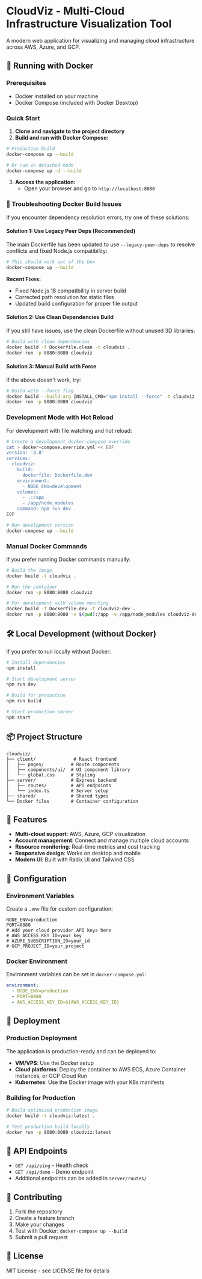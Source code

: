 # CloudViz - Multi-Cloud Infrastructure Visualization Tool

A modern web application for visualizing and managing cloud infrastructure across AWS, Azure, and GCP.

## 🚀 Running with Docker

### Prerequisites

- Docker installed on your machine
- Docker Compose (included with Docker Desktop)

### Quick Start

1. **Clone and navigate to the project directory**
2. **Build and run with Docker Compose:**

```bash
# Production build
docker-compose up --build

# Or run in detached mode
docker-compose up -d --build
```

3. **Access the application:**
   - Open your browser and go to `http://localhost:8080`

### 🔧 Troubleshooting Docker Build Issues

If you encounter dependency resolution errors, try one of these solutions:

#### Solution 1: Use Legacy Peer Deps (Recommended)

The main Dockerfile has been updated to use `--legacy-peer-deps` to resolve conflicts and fixed Node.js compatibility:

```bash
# This should work out of the box
docker-compose up --build
```

**Recent Fixes:**

- Fixed Node.js 18 compatibility in server build
- Corrected path resolution for static files
- Updated build configuration for proper file output

#### Solution 2: Use Clean Dependencies Build

If you still have issues, use the clean Dockerfile without unused 3D libraries:

```bash
# Build with clean dependencies
docker build -f Dockerfile.clean -t cloudviz .
docker run -p 8080:8080 cloudviz
```

#### Solution 3: Manual Build with Force

If the above doesn't work, try:

```bash
# Build with --force flag
docker build --build-arg INSTALL_CMD="npm install --force" -t cloudviz .
docker run -p 8080:8080 cloudviz
```

### Development Mode with Hot Reload

For development with file watching and hot reload:

```bash
# Create a development docker-compose override
cat > docker-compose.override.yml << EOF
version: '3.8'
services:
  cloudviz:
    build:
      dockerfile: Dockerfile.dev
    environment:
      - NODE_ENV=development
    volumes:
      - .:/app
      - /app/node_modules
    command: npm run dev
EOF

# Run development version
docker-compose up --build
```

### Manual Docker Commands

If you prefer running Docker commands manually:

```bash
# Build the image
docker build -t cloudviz .

# Run the container
docker run -p 8080:8080 cloudviz

# For development with volume mounting
docker build -f Dockerfile.dev -t cloudviz-dev .
docker run -p 8080:8080 -v $(pwd):/app -v /app/node_modules cloudviz-dev
```

## 🛠 Local Development (without Docker)

If you prefer to run locally without Docker:

```bash
# Install dependencies
npm install

# Start development server
npm run dev

# Build for production
npm run build

# Start production server
npm start
```

## 📦 Project Structure

```
cloudviz/
├── client/              # React frontend
│   ├── pages/          # Route components
│   ├── components/ui/  # UI component library
│   └── global.css      # Styling
├── server/             # Express backend
│   ├── routes/         # API endpoints
│   └── index.ts        # Server setup
├── shared/             # Shared types
└── Docker files        # Container configuration
```

## 🌟 Features

- **Multi-cloud support**: AWS, Azure, GCP visualization
- **Account management**: Connect and manage multiple cloud accounts
- **Resource monitoring**: Real-time metrics and cost tracking
- **Responsive design**: Works on desktop and mobile
- **Modern UI**: Built with Radix UI and Tailwind CSS

## 🔧 Configuration

### Environment Variables

Create a `.env` file for custom configuration:

```env
NODE_ENV=production
PORT=8080
# Add your cloud provider API keys here
# AWS_ACCESS_KEY_ID=your_key
# AZURE_SUBSCRIPTION_ID=your_id
# GCP_PROJECT_ID=your_project
```

### Docker Environment

Environment variables can be set in `docker-compose.yml`:

```yaml
environment:
  - NODE_ENV=production
  - PORT=8080
  - AWS_ACCESS_KEY_ID=${AWS_ACCESS_KEY_ID}
```

## 🚢 Deployment

### Production Deployment

The application is production-ready and can be deployed to:

- **VM/VPS**: Use the Docker setup
- **Cloud platforms**: Deploy the container to AWS ECS, Azure Container Instances, or GCP Cloud Run
- **Kubernetes**: Use the Docker image with your K8s manifests

### Building for Production

```bash
# Build optimized production image
docker build -t cloudviz:latest .

# Test production build locally
docker run -p 8080:8080 cloudviz:latest
```

## 📝 API Endpoints

- `GET /api/ping` - Health check
- `GET /api/demo` - Demo endpoint
- Additional endpoints can be added in `server/routes/`

## 🤝 Contributing

1. Fork the repository
2. Create a feature branch
3. Make your changes
4. Test with Docker: `docker-compose up --build`
5. Submit a pull request

## 📄 License

MIT License - see LICENSE file for details
